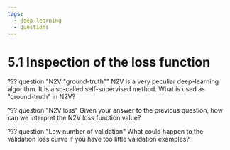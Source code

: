 ```yaml
---
tags:
  - deep-learning
  - questions
---
```

# 5.1 Inspection of the loss function

??? question "N2V "ground-truth""
    N2V is a very peculiar deep-learning algorithm. It is a so-called
    self-supervised method. What is used as "ground-truth" in N2V?

??? question "N2V loss"
    Given your answer to the previous question, how can we interpret the N2V
    loss function value?

??? question "Low number of validation"
    What could happen to the validation loss curve if you have too little
    validation examples?
